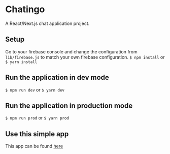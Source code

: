 # Chatingo
A React/Next.js chat application project.

## Setup
Go to your firebase console and change the configuration from `lib/firebase.js` to match your own firebase configuration.
`$ npm install` or `$ yarn install`

## Run the application in dev mode
`$ npm run dev` or `$ yarn dev`

## Run the application in production mode
`$ npm run prod` or `$ yarn prod`

## Use this simple app
This app can be found [here](https://react-chatingo.herokuapp.com/)
